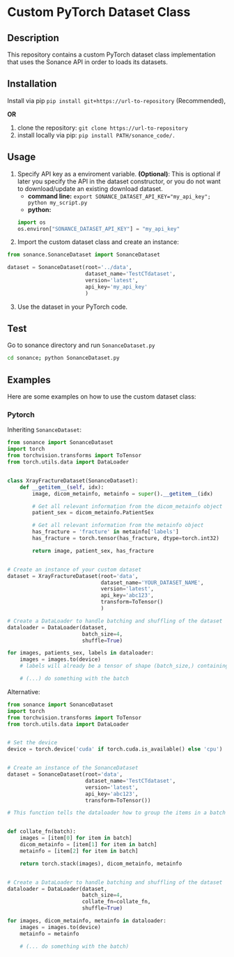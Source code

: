 # Custom PyTorch Dataset Class

## Description
This repository contains a custom PyTorch dataset class implementation that uses the Sonance API in order to loads its datasets.

## Installation
Install via pip `pip install git+https://url-to-repository` (Recommended),

**OR**

1. clone the repository: `git clone https://url-to-repository`
2. install locally via pip: `pip install PATH/sonance_code/.`


## Usage
1. Specify API key as a enviroment variable. **(Optional)**: This is optional if later you specify the API in the dataset constructor, or you do not want to
download/update an existing download dataset.
    - **command line:** `export SONANCE_DATASET_API_KEY="my_api_key"; python my_script.py` 
    - **python:**
    ```python
    import os
    os.environ["SONANCE_DATASET_API_KEY"] = "my_api_key"
    ```
2. Import the custom dataset class and create an instance: 
```python 
from sonance.SonanceDataset import SonanceDataset

dataset = SonanceDataset(root='../data',
                         dataset_name='TestCTdataset',
                         version='latest',
                         api_key='my_api_key'
                         )
```
3. Use the dataset in your PyTorch code.

## Test
Go to sonance directory and run `SonanceDataset.py`
```bash
cd sonance; python SonanceDataset.py
```

## Examples
Here are some examples on how to use the custom dataset class:

### Pytorch

Inheriting `SonanceDataset`:
```python
from sonance import SonanceDataset
import torch
from torchvision.transforms import ToTensor
from torch.utils.data import DataLoader


class XrayFractureDataset(SonanceDataset):
    def __getitem__(self, idx):
        image, dicom_metainfo, metainfo = super().__getitem__(idx)

        # Get all relevant information from the dicom_metainfo object
        patient_sex = dicom_metainfo.PatientSex

        # Get all relevant information from the metainfo object
        has_fracture = 'fracture' in metainfo['labels']
        has_fracture = torch.tensor(has_fracture, dtype=torch.int32)

        return image, patient_sex, has_fracture


# Create an instance of your custom dataset
dataset = XrayFractureDataset(root='data',
                              dataset_name='YOUR_DATASET_NAME',
                              version='latest',
                              api_key='abc123',
                              transform=ToTensor()
                              )

# Create a DataLoader to handle batching and shuffling of the dataset
dataloader = DataLoader(dataset,
                        batch_size=4,
                        shuffle=True)

for images, patients_sex, labels in dataloader:
    images = images.to(device)
    # labels will already be a tensor of shape (batch_size,) containing 0s and 1s

    # (...) do something with the batch
```

Alternative:
```python
from sonance import SonanceDataset
import torch
from torchvision.transforms import ToTensor
from torch.utils.data import DataLoader


# Set the device
device = torch.device('cuda' if torch.cuda.is_available() else 'cpu')


# Create an instance of the SonanceDataset
dataset = SonanceDataset(root='data',
                         dataset_name='TestCTdataset',
                         version='latest',
                         api_key='abc123',
                         transform=ToTensor())

# This function tells the dataloader how to group the items in a batch


def collate_fn(batch):
    images = [item[0] for item in batch]
    dicom_metainfo = [item[1] for item in batch]
    metainfo = [item[2] for item in batch]

    return torch.stack(images), dicom_metainfo, metainfo


# Create a DataLoader to handle batching and shuffling of the dataset
dataloader = DataLoader(dataset,
                        batch_size=4,
                        collate_fn=collate_fn,
                        shuffle=True)

for images, dicom_metainfo, metainfo in dataloader:
    images = images.to(device)
    metainfo = metainfo

    # (... do something with the batch)
```
